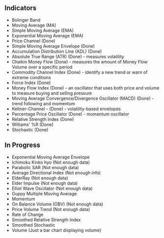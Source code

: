 
## Indicators

+ Bolinger Band
+ Moving Average (MA)
+ Simple Moving Average (EMA)
+ Exponential Moving Average (EMA)
+ Price Channel (Done)
+ Simple Moving Average Envelope (Done)
+ Accumulation Distribution Line (ADL) (Done)
+ Absolute True Range (ATR) (Done) - measures volatility
+ Chaikin Money Flow (Done) - measures the amount of Money Flow Volume over a specific period
+ Commodity Channel Index (Done) - identify a new trend or warn of extreme conditions
+ Force Index (Done)
+ Money Flow Index (Done) - an oscillator that uses both price and
volume to measure buying and selling pressure
+ Moving Average Convergence/Divergence Oscillator (MACD) (Done) - trend following and momentum
+ Keltner-Channel - (Done) - volatility-based envelopes
+ Percentage Price Oscillator (Done) - momentum oscillator
+ Relative Strength Index (Done)
+ Williams' %R (Done)
+ Stochastic (Done)

## In Progress

+ Exponential Moving Average Envelope 
+ Ichimoku Kinko hyo (Not enough data)
+ Parabolic SAR (Not enough data)
+ Average Directional Index (Not enough info)
+ ElderRay (Not enough data)
+ Elder Impulse (Not enough data)
+ Elliot Wave Oscillator (Not enough data)
+ Guppy Multiple Moving Average
+ Momentum
+ On Balance Volume (OBV) (Not enough data)
+ Price Volume Trend (Not enough data)
+ Rate of Change 
+ Smoothed Relative Strength Index
+ Smoothed Stochastic
+ Volume (Just a bar chart displaying volume)
